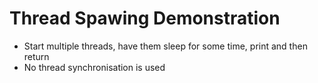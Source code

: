# Thread Spawing Demonstration

- Start multiple threads, have them sleep for some time, print and then return
- No thread synchronisation is used

